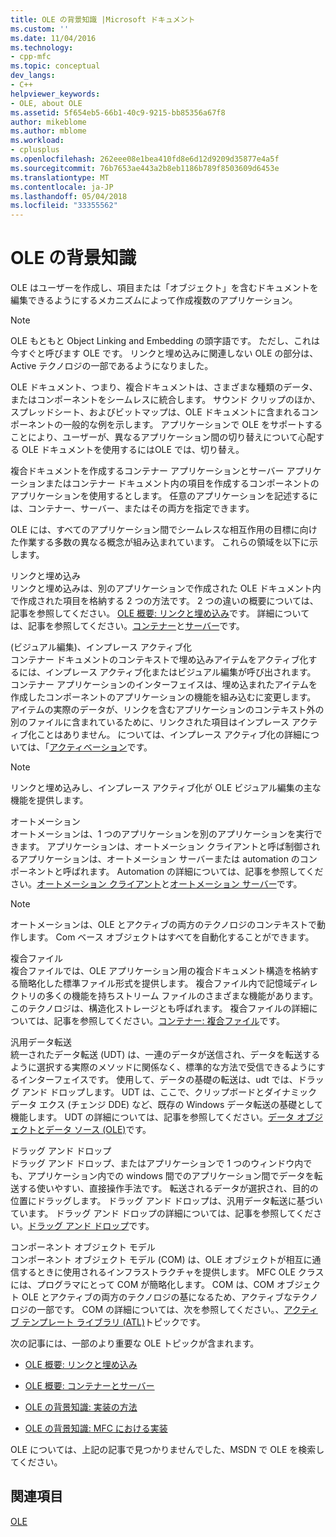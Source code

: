 ```yaml
---
title: OLE の背景知識 |Microsoft ドキュメント
ms.custom: ''
ms.date: 11/04/2016
ms.technology:
- cpp-mfc
ms.topic: conceptual
dev_langs:
- C++
helpviewer_keywords:
- OLE, about OLE
ms.assetid: 5f654eb5-66b1-40c9-9215-bb85356a67f8
author: mikeblome
ms.author: mblome
ms.workload:
- cplusplus
ms.openlocfilehash: 262eee08e1bea410fd8e6d12d9209d35877e4a5f
ms.sourcegitcommit: 76b7653ae443a2b8eb1186b789f8503609d6453e
ms.translationtype: MT
ms.contentlocale: ja-JP
ms.lasthandoff: 05/04/2018
ms.locfileid: "33355562"
---
```

# <a name="ole-background"></a>OLE の背景知識
OLE はユーザーを作成し、項目または「オブジェクト」を含むドキュメントを編集できるようにするメカニズムによって作成複数のアプリケーション。  
  
> [!NOTE]
>  OLE もともと Object Linking and Embedding の頭字語です。 ただし、これは今すぐと呼びます OLE です。 リンクと埋め込みに関連しない OLE の部分は、Active テクノロジの一部であるようになりました。  
  
 OLE ドキュメント、つまり、複合ドキュメントは、さまざまな種類のデータ、またはコンポーネントをシームレスに統合します。 サウンド クリップのほか、スプレッドシート、およびビットマップは、OLE ドキュメントに含まれるコンポーネントの一般的な例を示します。 アプリケーションで OLE をサポートすることにより、ユーザーが、異なるアプリケーション間の切り替えについて心配する OLE ドキュメントを使用するにはOLE では、切り替え。  
  
 複合ドキュメントを作成するコンテナー アプリケーションとサーバー アプリケーションまたはコンテナー ドキュメント内の項目を作成するコンポーネントのアプリケーションを使用するとします。 任意のアプリケーションを記述するには、コンテナー、サーバー、またはその両方を指定できます。  
  
 OLE には、すべてのアプリケーション間でシームレスな相互作用の目標に向けた作業する多数の異なる概念が組み込まれています。 これらの領域を以下に示します。  
  
 リンクと埋め込み  
 リンクと埋め込みは、別のアプリケーションで作成された OLE ドキュメント内で作成された項目を格納する 2 つの方法です。 2 つの違いの概要については、記事を参照してください。 [OLE 概要: リンクと埋め込み](../mfc/ole-background-linking-and-embedding.md)です。 詳細については、記事を参照してください。[コンテナー](../mfc/containers.md)と[サーバー](../mfc/servers.md)です。  
  
 (ビジュアル編集)、インプレース アクティブ化  
 コンテナー ドキュメントのコンテキストで埋め込みアイテムをアクティブ化するには、インプレース アクティブ化またはビジュアル編集が呼び出されます。 コンテナー アプリケーションのインターフェイスは、埋め込まれたアイテムを作成したコンポーネントのアプリケーションの機能を組み込むに変更します。 アイテムの実際のデータが、リンクを含むアプリケーションのコンテキスト外の別のファイルに含まれているために、リンクされた項目はインプレース アクティブ化ことはありません。 については、インプレース アクティブ化の詳細については、「[アクティベーション](../mfc/activation-cpp.md)です。  
  
> [!NOTE]
>  リンクと埋め込みし、インプレース アクティブ化が OLE ビジュアル編集の主な機能を提供します。  
  
 オートメーション  
 オートメーションは、1 つのアプリケーションを別のアプリケーションを実行できます。 アプリケーションは、オートメーション クライアントと呼ば制御されるアプリケーションは、オートメーション サーバーまたは automation のコンポーネントと呼ばれます。 Automation の詳細については、記事を参照してください。[オートメーション クライアント](../mfc/automation-clients.md)と[オートメーション サーバー](../mfc/automation-servers.md)です。  
  
> [!NOTE]
>  オートメーションは、OLE とアクティブの両方のテクノロジのコンテキストで動作します。 Com ベース オブジェクトはすべてを自動化することができます。  
  
 複合ファイル  
 複合ファイルでは、OLE アプリケーション用の複合ドキュメント構造を格納する簡略化した標準ファイル形式を提供します。 複合ファイル内で記憶域ディレクトリの多くの機能を持ちストリーム ファイルのさまざまな機能があります。 このテクノロジは、構造化ストレージとも呼ばれます。 複合ファイルの詳細については、記事を参照してください。[コンテナー: 複合ファイル](../mfc/containers-compound-files.md)です。  
  
 汎用データ転送  
 統一されたデータ転送 (UDT) は、一連のデータが送信され、データを転送するように選択する実際のメソッドに関係なく、標準的な方法で受信できるようにするインターフェイスです。 使用して、データの基礎の転送は、udt では、ドラッグ アンド ドロップします。 UDT は、ここで、クリップボードとダイナミック データ エクス (チェンジ DDE) など、既存の Windows データ転送の基礎として機能します。 UDT の詳細については、記事を参照してください。[データ オブジェクトとデータ ソース (OLE)](../mfc/data-objects-and-data-sources-ole.md)です。  
  
 ドラッグ アンド ドロップ  
 ドラッグ アンド ドロップ、またはアプリケーションで 1 つのウィンドウ内でも、アプリケーション内での windows 間でのアプリケーション間でデータを転送する使いやすい、直接操作手法です。 転送されるデータが選択され、目的の位置にドラッグします。 ドラッグ アンド ドロップは、汎用データ転送に基づいています。 ドラッグ アンド ドロップの詳細については、記事を参照してください。[ドラッグ アンド ドロップ](../mfc/drag-and-drop-ole.md)です。  
  
 コンポーネント オブジェクト モデル  
 コンポーネント オブジェクト モデル (COM) は、OLE オブジェクトが相互に通信するときに使用されるインフラストラクチャを提供します。 MFC OLE クラスには、プログラマにとって COM が簡略化します。 COM は、COM オブジェクト OLE とアクティブの両方のテクノロジの基になるため、アクティブなテクノロジの一部です。 COM の詳細については、次を参照してください。、[アクティブ テンプレート ライブラリ (ATL)](../atl/active-template-library-atl-concepts.md)トピックです。  
  
 次の記事には、一部のより重要な OLE トピックが含まれます。  
  
-   [OLE 概要: リンクと埋め込み](../mfc/ole-background-linking-and-embedding.md)  
  
-   [OLE 概要: コンテナーとサーバー](../mfc/ole-background-containers-and-servers.md)  
  
-   [OLE の背景知識: 実装の方法](../mfc/ole-background-implementation-strategies.md)  
  
-   [OLE の背景知識: MFC における実装](../mfc/ole-background-mfc-implementation.md)  
  
 OLE については、上記の記事で見つかりませんでした、MSDN で OLE を検索してください。  
  
## <a name="see-also"></a>関連項目  
 [OLE](../mfc/ole-in-mfc.md)

